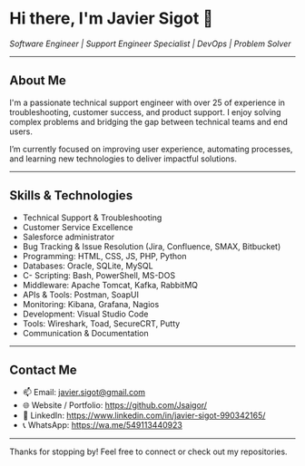 # Hi there, I'm Javier Sigot 👋

*Software Engineer | Support Engineer Specialist | DevOps | Problem Solver*

---

## About Me

I'm a passionate technical support engineer with over 25 of experience in troubleshooting, customer success, and product support. I enjoy solving complex problems and bridging the gap between technical teams and end users.

I’m currently focused on improving user experience, automating processes, and learning new technologies to deliver impactful solutions.

---

## Skills & Technologies

- Technical Support & Troubleshooting  
- Customer Service Excellence
- Salesforce administrator  
- Bug Tracking & Issue Resolution (Jira, Confluence, SMAX, Bitbucket)  
- Programming: HTML, CSS, JS, PHP, Python
- Databases: Oracle, SQLite, MySQL
- C- Scripting: Bash, PowerShell, MS-DOS
- Middleware: Apache Tomcat, Kafka, RabbitMQ
- APIs & Tools: Postman, SoapUI
- Monitoring: Kibana, Grafana, Nagios
- Development: Visual Studio Code
- Tools: Wireshark, Toad, SecureCRT, Putty 
- Communication & Documentation  

---

## Contact Me

- 📫 Email: javier.sigot@gmail.com  
- 🌐 Website / Portfolio: https://github.com/Jsaigor/  
- 🔗 LinkedIn: https://www.linkedin.com/in/javier-sigot-990342165/
- 📞 WhatsApp: https://wa.me/549113440923

---

Thanks for stopping by! Feel free to connect or check out my repositories.


